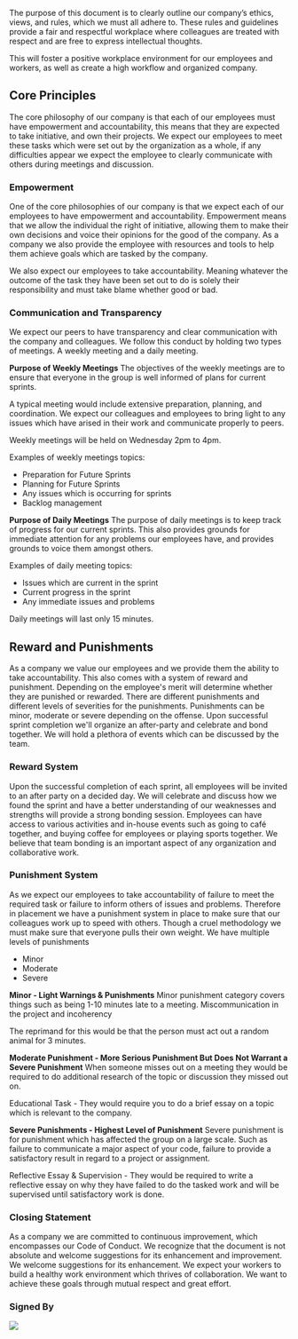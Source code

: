 The purpose of this document is to clearly outline our company’s ethics, views, and rules, which we must all adhere to. These rules and guidelines provide a fair and respectful workplace where colleagues are treated with respect and are free to express intellectual thoughts.

This will foster a positive workplace environment for our employees and workers, as well as create a high workflow and organized company.

## Core Principles
The core philosophy of our company is that each of our employees must have empowerment and accountability, this means that they are expected to take initiative, and own their projects. We expect our employees to meet these tasks which were set out by the organization as a whole, if any difficulties appear we expect the employee to clearly communicate with others during meetings and discussion. 

### Empowerment
One of the core philosophies of our company is that we expect each of our employees to have empowerment and accountability. Empowerment means that we allow the individual the right of initiative, allowing them to make their own decisions and voice their opinions for the good of the company. As a company we also provide the employee with resources and tools to help them achieve goals which are tasked by the company.

We also expect our employees to take accountability. Meaning whatever the outcome of the task they have been set out to do is solely their responsibility and must take blame whether good or bad. 

### Communication and Transparency
We expect our peers to have transparency and clear communication with the company and colleagues. We follow this conduct by holding two types of meetings. A weekly meeting and a daily meeting.

**Purpose of Weekly Meetings**
The objectives of the weekly meetings are to ensure that everyone in the group is well informed of plans for current sprints.

A typical meeting would include extensive preparation, planning, and coordination. We expect our colleagues and employees to bring light to any issues which have arised in their work and communicate properly to peers. 

Weekly meetings will be held on Wednesday 2pm to 4pm.

Examples of weekly meetings topics:
- Preparation for Future Sprints
- Planning for Future Sprints
- Any issues which is occurring for sprints
- Backlog management

**Purpose of Daily Meetings**
The purpose of daily meetings is to keep track of progress for our current sprints. This also provides grounds for immediate attention for any problems our employees have, and provides grounds to voice them amongst others.

Examples of daily meeting topics:
- Issues which are current in the sprint
- Current progress in the sprint
- Any immediate issues and problems

Daily meetings will last only 15 minutes.


## Reward and Punishments
As a company we value our employees and we provide them the ability to take accountability. This also comes with a system of reward and punishment. Depending on the employee's merit will determine whether they are punished or rewarded. There are different punishments and different levels of severities for the punishments. Punishments can be minor, moderate or severe depending on the offense. Upon successful sprint completion we'll organize an after-party and celebrate and bond together. We will hold a plethora of events which can be discussed by the team. 

### Reward System
Upon the successful completion of each sprint, all employees will be invited to an after party on a decided day. We will celebrate and discuss how we found the sprint and have a better understanding of our weaknesses and strengths will provide a strong bonding session. Employees can have access to various activities and in-house events such as going to café together, and buying coffee for employees or playing sports together. We believe that team bonding is an important aspect of any organization and collaborative work. 

### Punishment System
As we expect our employees to take accountability of failure to meet the required task or failure to inform others of issues and problems. Therefore in placement we have a punishment system in place to make sure that our colleagues work up to speed with others. Though a cruel methodology we must make sure that everyone pulls their own weight. We have multiple levels of punishments

- Minor
- Moderate
- Severe


**Minor - Light Warnings & Punishments**
Minor punishment category covers things such as being 1-10 minutes late to a meeting. 
Miscommunication in the project and incoherency 

The reprimand for this would be that the person must act out a random animal for 3 minutes.

**Moderate Punishment - More Serious Punishment But Does Not Warrant a Severe Punishment**
When someone misses out on a meeting they would be required to do additional research of the topic or discussion they missed out on. 

Educational Task - They would require you to do a brief essay on a topic which is relevant to the company.

**Severe Punishments - Highest Level of Punishment**
Severe punishment is for punishment which has affected the group on a large scale. Such as failure to communicate a major aspect of your code, failure to provide a satisfactory result in regard to a project or assignment.

Reflective Essay & Supervision - They would be required to write a reflective essay on why they have failed to do the tasked work and will be supervised until satisfactory work is done.


### Closing Statement
As a company we are committed to continuous improvement, which encompasses our Code of Conduct. We recognize that the document is not absolute and welcome suggestions for its enhancement and improvement. We welcome suggestions for its enhancement. We expect your workers to build a healthy work environment which thrives of collaboration. We want to achieve these goals through mutual respect and great effort.


### Signed By
<a href="https://github.com/Entropic-Visio/swe-pioneers/graphs/contributors">
  <img src="https://contrib.rocks/image?repo=Entropic-Visio/swe-pioneers" />
</a>
